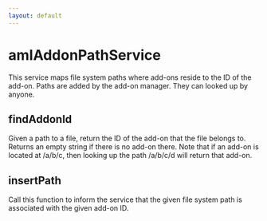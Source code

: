 ```yaml
---
layout: default
---
```


# amIAddonPathService #

This service maps file system paths where add-ons reside to the ID
of the add-on. Paths are added by the add-on manager. They can
looked up by anyone.


## findAddonId ##

Given a path to a file, return the ID of the add-on that the file belongs
to. Returns an empty string if there is no add-on there. Note that if an
add-on is located at /a/b/c, then looking up the path /a/b/c/d will return
that add-on.


## insertPath ##

Call this function to inform the service that the given file system path is
associated with the given add-on ID.

